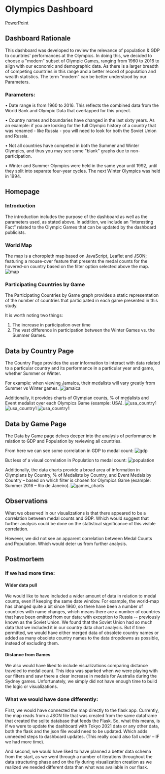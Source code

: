 # Olympics Dashboard
[PowerPoint](https://docs.google.com/presentation/d/1BfHcjnQFo2-x0AgD8WOmCmHS4H0LbgmTFrgMlj3o-cc/edit?usp=sharing)

## Dashboard Rationale
This dashboard was developed to review the relevance of population & GDP to countries' performances at the Olympics.
In doing this, we decided to choose a "modern" subset of Olympic Games, ranging from 1960 to 2016 to align with our economic and demographic data. As there is a larger breadth of competing countries in this range and a better record of population and wealth statistics. The term “modern” can be better understood by our Parameters.

### Parameters:
•	Date range is from 1960 to 2016. This reflects the combined data from the World Bank and Olympic Data that overlapped for this project.

•	Country names and boundaries have changed in the last sixty years. As an example: if you are looking for the full Olympic history of a country that was renamed - like Russia - you will need to look for both the Soviet Union and Russia.

•	Not all countries have competed in both the Summer and Winter Olympics, and thus you may see some "blank" graphs due to non-participation.

•	Winter and Summer Olympics were held in the same year until 1992, until they split into separate four-year cycles. The next Winter Olympics was held in 1994.

## Homepage
### Introduction
The introduction includes the purpose of the dashboard as well as the parameters used, as stated above. In addition, we include an “Interesting Fact” related to the Olympic Games that can be updated by the dashboard publicists.
### World Map
The map is a choropleth map based on JavaScript, Leaflet and JSON; featuring a mouse-over feature that presents the medal counts for the hovered-on country based on the filter option selected above the map.
![map](screenshots/america_map.png)

### Participating Countries by Game
The Participating Countries by Game graph provides a static representation of the number of countries that participated in each game presented in this study.

It is worth noting two things:
1)	The increase in participation over time 
2)	The vast difference in participation between the Winter Games vs. the Summer Games.

## Data by Country Page
The Country Page provides the user information to interact with data related to a particular country and its performance in a particular year and game, whether Summer or Winter.

For example: when viewing Jamaica, their medalists will vary greatly from Summer vs Winter games.
![jamaica](screenshots/jamaica_country.png)

Additionally, it provides charts of Olympian counts, % of medalists and Event medalist over each Olympics Game (example: USA).
![usa_country1](screenshots/usa_country1.png)
![usa_country1](screenshots/usa_country2.png)
![usa_country1](screenshots/usa_country3.png)

## Data by Game Page
The Data by Game page delves deeper into the analysis of performance in relation to GDP and Population by reviewing all countries.

From here we can see some correlation in GDP to medal count:
![gdp](screenshots/gdp.png)

But less of a visual correlation in Population to medal count:
![population](screenshots/population.png)

Additionally, the data charts provide a broad area of information in Olympians by Country, % of Medalists by Country, and Event Medals by Country – based on which filter is chosen for Olympics Game (example: Summer 2016 – Rio de Janeiro).
![games_charts](screenshots/games_charts.png)

## Observations
What we observed in our visualizations is that there appeared to be a correlation between medal counts and GDP. Which would suggest that further analysis could be done on the statistical significance of this visible correlation.

However, we did not see an apparent correlation between Medal Counts and Population. Which would deter us from further analysis.

## Postmortem

### If we had more time:

#### Wider data pull
We would like to have included a wider amount of data in relation to medal counts, even if keeping the same date window.
For example, the world-map has changed quite a bit since 1960, so there have been a number of countries with name changes, which means there are a number of countries that have been omitted from our data; with exception to Russia -- previously known as the Soviet Union. We found that the Soviet Union had so much data that we included it in our country data chart analysis. But if time permitted, we would have either merged data of obsolete country names or added as many obsolete country names to the data dropdowns as possible, instead of excluding them.

#### Distance from Games
We also would have liked to include visualizations comparing distance traveled to medal count. This idea was sparked when we were playing with our filters and saw there a clear increase in medals for Australia during the Sydney games. Unfortunately, we simply did not have enough time to build the logic or visualizations.

### What we would have done differently:
First, we would have connected the map directly to the flask app. Currently, the map reads from a JSON file that was created from the same dataframe that created the sqlite database that feeds the Flask. So, what this means, is if we were to update the dashboard with Tokyo 2021 data or any other data, both the flask and the json file would need to be updated. Which adds unneeded steps to dashboard updates. (This really could also fall under – IF we had more time).

And second, we would have liked to have planned a better data schema from the start, as we went through a number of iterations throughout the data structuring phase and on the fly during visualization creation as we realized we needed different data than what was available in our flask.